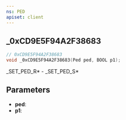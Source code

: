```yaml
---
ns: PED
apiset: client
---
```

## _0xCD9E5F94A2F38683

```c
// 0xCD9E5F94A2F38683
void _0xCD9E5F94A2F38683(Ped ped, BOOL p1);
```

_SET_PED_R* - _SET_PED_S*

## Parameters
* **ped**:
* **p1**: